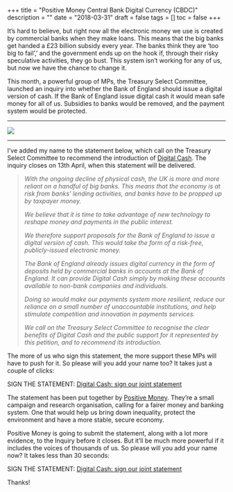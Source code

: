 +++
title = "Positive Money Central Bank Digital Currency (CBDC)"
description = ""
date = "2018-03-31"
draft = false
tags = []
toc = false
+++

It’s hard to believe, but right now all the electronic money we use is created by commercial banks when they make loans. This means that the big banks get handed a £23 billion subsidy every year. The banks think they are ‘too big to fail’,’ and the government ends up on the hook if, through their risky speculative activities, they go bust. This system isn’t working for any of us, but now we have the chance to change it.

This month, a powerful group of MPs, the Treasury Select Committee, launched an inquiry into whether the Bank of England should issue a digital version of cash. If the Bank of England issue digital cash it would mean safe money for all of us. Subsidies to banks would be removed, and the payment system would be protected.

---
<img style="display:block;margin:auto" src="https://i.ibb.co/sp0H0dFz/Digital-Euro-650x300.jpg">

---

I’ve added my name to the statement below, which call on the Treasury Select Committee to recommend the introduction of [Digital Cash](https://www.bankofengland.co.uk/the-digital-pound.). The inquiry closes on 13th April, when this statement will be delivered.

> *With the ongoing decline of physical cash, the UK is more and more reliant on a handful of big banks. This means that the economy is at risk from banks’ lending activities, and banks have to be propped up by taxpayer money.*
> 
> *We believe that it is time to take advantage of new technology to reshape money and payments in the public interest.*
> 
> *We therefore support proposals for the Bank of England to issue a digital version of cash. This would take the form of a risk-free, publicly-issued electronic money.*
> 
> *The Bank of England already issues digital currency in the form of deposits held by commercial banks in accounts at the Bank of England. It can provide Digital Cash simply by making these accounts available to non-bank companies and individuals.*
> 
> *Doing so would make our payments system more resilient, reduce our reliance on a small number of unaccountable institutions, and help stimulate competition and innovation in payments services.*
> 
> *We call on the Treasury Select Committee to recognise the clear benefits of Digital Cash and the public support for it represented by this petition, and to recommend its introduction.*

The more of us who sign this statement, the more support these MPs will have to push for it. So please will you add your name too? It takes just a couple of clicks:

SIGN THE STATEMENT: [Digital Cash: sign our joint statement](https://positivemoney.org/archive/digital-cash-sign-our-joint-statement/)

The statement has been put together by [Positive Money](https://positivemoney.org/). They’re a small campaign and research organisation, calling for a fairer money and banking system. One that would help us bring down inequality, protect the environment and have a more stable, secure economy.

Positive Money is going to submit the statement, along with a lot more evidence, to the Inquiry before it closes. But it’ll be much more powerful if it includes the voices of thousands of us. So please will you add your name now? It takes less than 30 seconds:

SIGN THE STATEMENT:  [Digital Cash: sign our joint statement](https://positivemoney.org/archive/digital-cash-sign-our-joint-statement/)

Thanks!